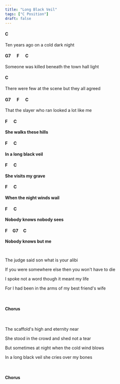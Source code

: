 ```yaml
---
title: "Long Black Veil"
tags: ["C Position"]
draft: false
---
```


#### C
Ten years ago on a cold dark night
#### G7 &nbsp;&nbsp;&nbsp;&nbsp; F &nbsp;&nbsp;&nbsp;&nbsp; C
Someone was killed beneath the town hall light
#### C
There were few at the scene but they all agreed
#### G7 &nbsp;&nbsp;&nbsp;&nbsp; F &nbsp;&nbsp;&nbsp;&nbsp; C
That the slayer who ran looked a lot like me
 
#### F &nbsp;&nbsp;&nbsp;&nbsp; C
**She walks these hills**
#### F &nbsp;&nbsp;&nbsp;&nbsp; C
**In a long black veil**
#### F &nbsp;&nbsp;&nbsp;&nbsp; C
**She visits my grave**
#### F &nbsp;&nbsp;&nbsp;&nbsp; C
**When the night winds wail**
#### F &nbsp;&nbsp;&nbsp;&nbsp; C
**Nobody knows nobody sees**
#### F &nbsp;&nbsp;&nbsp; G7 &nbsp;&nbsp;&nbsp; C 
**Nobody knows but me**  
 
<br>
 
The judge said son what is your alibi
       
If you were somewhere else then you won't have to die
 
I spoke not a word though it meant my life
       
For I had been in the arms of my best friend's wife
 
 <br>
 
 #### Chorus
 
 <br>
                                       
The scaffold's high and eternity near
    
She stood in the crowd and shed not a tear
                                                 
But sometimes at night when the cold wind blows
    
In a long black veil she cries over my bones

<br>

#### Chorus